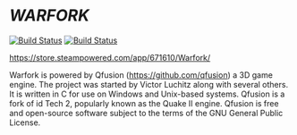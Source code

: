 # ___WARFORK___ 

[![Build Status][travis-badge]][travis-url]
[![Build Status][appveyor-badge]][appveyor-url]

https://store.steampowered.com/app/671610/Warfork/

Warfork is powered by Qfusion (https://github.com/qfusion) a 3D game engine. The project was started by Victor Luchitz along with several others. It is written in C for use on Windows and Unix-based systems. Qfusion is a fork of id Tech 2, popularly known as the Quake II engine. Qfusion is free and open-source software subject to the terms of the GNU General Public License.

[travis-badge]: https://travis-ci.com/TeamForbiddenLLC/qfusion.svg?branch=master
[travis-url]: https://travis-ci.com/TeamForbiddenLLC/qfusion/
[appveyor-badge]: https://ci.appveyor.com/api/projects/status/1haugr1srrd4hdjn?svg=true
[appveyor-url]: https://ci.appveyor.com/project/Warfork/qfusion